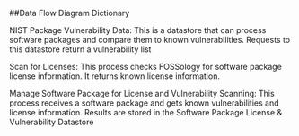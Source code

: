 ##Data Flow Diagram Dictionary

NIST Package Vulnerability Data: This is a datastore that can process software packages and compare them to known vulnerabilities. Requests to this datastore return a vulnerability list

Scan for Licenses: This process checks FOSSology for software package license information. It returns known license information.

Manage Software Package for License and Vulnerability Scanning: This process receives a software package and gets known vulnerabilities and license information. Results are stored in the Software Package License & Vulnerability Datastore
